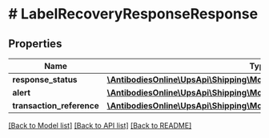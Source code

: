 # # LabelRecoveryResponseResponse

## Properties

Name | Type | Description | Notes
------------ | ------------- | ------------- | -------------
**response_status** | [**\AntibodiesOnline\UpsApi\Shipping\Model\LRResponseResponseStatus**](LRResponseResponseStatus.md) |  |
**alert** | [**\AntibodiesOnline\UpsApi\Shipping\Model\ResponseAlert**](ResponseAlert.md) |  | [optional]
**transaction_reference** | [**\AntibodiesOnline\UpsApi\Shipping\Model\LRResponseTransactionReference**](LRResponseTransactionReference.md) |  | [optional]

[[Back to Model list]](../../README.md#models) [[Back to API list]](../../README.md#endpoints) [[Back to README]](../../README.md)
